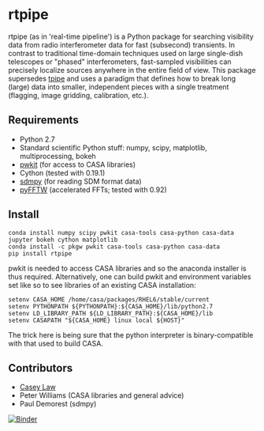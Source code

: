 rtpipe
==

rtpipe (as in 'real-time pipeline') is a Python package for searching visibility data from radio interferometer data for fast (subsecond) transients. In contrast to traditional time-domain techniques used on large single-dish telescopes or "phased" interferometers, fast-sampled visibilities can precisely localize sources anywhere in the entire field of view. This package supersedes [tpipe](http://github.com/caseyjlaw/tpipe) and uses a paradigm that defines how to break long (large) data into smaller, independent pieces with a single treatment (flagging, image gridding, calibration, etc.).

Requirements
---

* Python 2.7
* Standard scientific Python stuff: numpy, scipy, matplotlib, multiprocessing, bokeh
* [pwkit](http://github.com/pkgw/pwkit) (for access to CASA libraries)
* Cython (tested with 0.19.1)
* [sdmpy](http://github.com/caseyjlaw/sdmpy) (for reading SDM format data)
* [pyFFTW](https://pypi.python.org/pypi/pyFFTW) (accelerated FFTs; tested with 0.92)

Install
---
    conda install numpy scipy pwkit casa-tools casa-python casa-data jupyter bokeh cython matplotlib
    conda install -c pkgw pwkit casa-tools casa-python casa-data
    pip install rtpipe

pwkit is needed to access CASA libraries and so the anaconda installer is thus required. Alternatively, one can build pwkit and environment variables set like so to see libraries of an existing CASA installation:

    setenv CASA_HOME /home/casa/packages/RHEL6/stable/current
    setenv PYTHONPATH ${PYTHONPATH}:${CASA_HOME}/lib/python2.7
    setenv LD_LIBRARY_PATH ${LD_LIBRARY_PATH}:${CASA_HOME}/lib
    setenv CASAPATH "${CASA_HOME} linux local ${HOST}"

The trick here is being sure that the python interpreter is binary-compatible with that used to build CASA.

Contributors
---
* [Casey Law](http://www.twitter.com/caseyjlaw)
* Peter Williams (CASA libraries and general advice)
* Paul Demorest (sdmpy)

[![Binder](http://mybinder.org/badge.svg)](http://mybinder.org/repo/caseyjlaw/docker-rtpipe)
